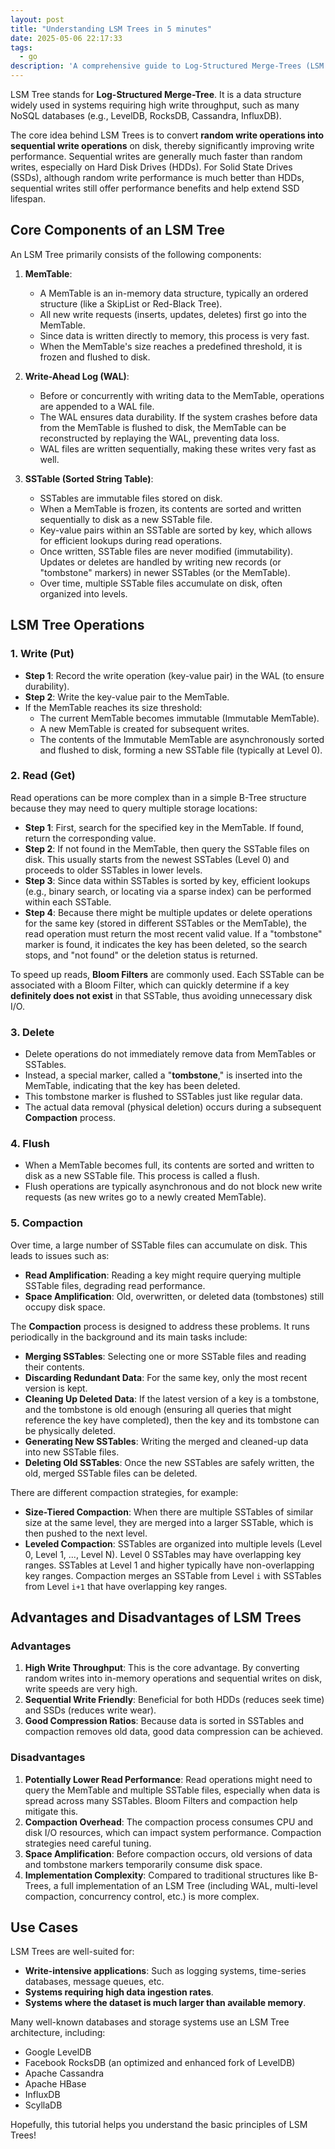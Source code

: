 ```yaml
---
layout: post
title: "Understanding LSM Trees in 5 minutes"
date: 2025-05-06 22:17:33
tags:
  - go
description: 'A comprehensive guide to Log-Structured Merge-Trees (LSM Trees), covering their core components, operations, advantages, and real-world applications in modern databases.'
---
```


LSM Tree stands for **Log-Structured Merge-Tree**. It is a data structure widely used in systems requiring high write throughput, such as many NoSQL databases (e.g., LevelDB, RocksDB, Cassandra, InfluxDB).

The core idea behind LSM Trees is to convert **random write operations into sequential write operations** on disk, thereby significantly improving write performance. Sequential writes are generally much faster than random writes, especially on Hard Disk Drives (HDDs). For Solid State Drives (SSDs), although random write performance is much better than HDDs, sequential writes still offer performance benefits and help extend SSD lifespan.

## Core Components of an LSM Tree

An LSM Tree primarily consists of the following components:

1.  **MemTable**:
    * A MemTable is an in-memory data structure, typically an ordered structure (like a SkipList or Red-Black Tree).
    * All new write requests (inserts, updates, deletes) first go into the MemTable.
    * Since data is written directly to memory, this process is very fast.
    * When the MemTable's size reaches a predefined threshold, it is frozen and flushed to disk.

2.  **Write-Ahead Log (WAL)**:
    * Before or concurrently with writing data to the MemTable, operations are appended to a WAL file.
    * The WAL ensures data durability. If the system crashes before data from the MemTable is flushed to disk, the MemTable can be reconstructed by replaying the WAL, preventing data loss.
    * WAL files are written sequentially, making these writes very fast as well.

3.  **SSTable (Sorted String Table)**:
    * SSTables are immutable files stored on disk.
    * When a MemTable is frozen, its contents are sorted and written sequentially to disk as a new SSTable file.
    * Key-value pairs within an SSTable are sorted by key, which allows for efficient lookups during read operations.
    * Once written, SSTable files are never modified (immutability). Updates or deletes are handled by writing new records (or "tombstone" markers) in newer SSTables (or the MemTable).
    * Over time, multiple SSTable files accumulate on disk, often organized into levels.

## LSM Tree Operations

### 1. Write (Put)

* **Step 1**: Record the write operation (key-value pair) in the WAL (to ensure durability).
* **Step 2**: Write the key-value pair to the MemTable.
* If the MemTable reaches its size threshold:
    * The current MemTable becomes immutable (Immutable MemTable).
    * A new MemTable is created for subsequent writes.
    * The contents of the Immutable MemTable are asynchronously sorted and flushed to disk, forming a new SSTable file (typically at Level 0).

### 2. Read (Get)

Read operations can be more complex than in a simple B-Tree structure because they may need to query multiple storage locations:

* **Step 1**: First, search for the specified key in the MemTable. If found, return the corresponding value.
* **Step 2**: If not found in the MemTable, then query the SSTable files on disk. This usually starts from the newest SSTables (Level 0) and proceeds to older SSTables in lower levels.
* **Step 3**: Since data within SSTables is sorted by key, efficient lookups (e.g., binary search, or locating via a sparse index) can be performed within each SSTable.
* **Step 4**: Because there might be multiple updates or delete operations for the same key (stored in different SSTables or the MemTable), the read operation must return the most recent valid value. If a "tombstone" marker is found, it indicates the key has been deleted, so the search stops, and "not found" or the deletion status is returned.

To speed up reads, **Bloom Filters** are commonly used. Each SSTable can be associated with a Bloom Filter, which can quickly determine if a key **definitely does not exist** in that SSTable, thus avoiding unnecessary disk I/O.

### 3. Delete

* Delete operations do not immediately remove data from MemTables or SSTables.
* Instead, a special marker, called a "**tombstone**," is inserted into the MemTable, indicating that the key has been deleted.
* This tombstone marker is flushed to SSTables just like regular data.
* The actual data removal (physical deletion) occurs during a subsequent **Compaction** process.

### 4. Flush

* When a MemTable becomes full, its contents are sorted and written to disk as a new SSTable file. This process is called a flush.
* Flush operations are typically asynchronous and do not block new write requests (as new writes go to a newly created MemTable).

### 5. Compaction

Over time, a large number of SSTable files can accumulate on disk. This leads to issues such as:

* **Read Amplification**: Reading a key might require querying multiple SSTable files, degrading read performance.
* **Space Amplification**: Old, overwritten, or deleted data (tombstones) still occupy disk space.

The **Compaction** process is designed to address these problems. It runs periodically in the background and its main tasks include:

* **Merging SSTables**: Selecting one or more SSTable files and reading their contents.
* **Discarding Redundant Data**: For the same key, only the most recent version is kept.
* **Cleaning Up Deleted Data**: If the latest version of a key is a tombstone, and the tombstone is old enough (ensuring all queries that might reference the key have completed), then the key and its tombstone can be physically deleted.
* **Generating New SSTables**: Writing the merged and cleaned-up data into new SSTable files.
* **Deleting Old SSTables**: Once the new SSTables are safely written, the old, merged SSTable files can be deleted.

There are different compaction strategies, for example:

* **Size-Tiered Compaction**: When there are multiple SSTables of similar size at the same level, they are merged into a larger SSTable, which is then pushed to the next level.
* **Leveled Compaction**: SSTables are organized into multiple levels (Level 0, Level 1, ..., Level N). Level 0 SSTables may have overlapping key ranges. SSTables at Level 1 and higher typically have non-overlapping key ranges. Compaction merges an SSTable from Level `i` with SSTables from Level `i+1` that have overlapping key ranges.

## Advantages and Disadvantages of LSM Trees

### Advantages

1.  **High Write Throughput**: This is the core advantage. By converting random writes into in-memory operations and sequential writes on disk, write speeds are very high.
2.  **Sequential Write Friendly**: Beneficial for both HDDs (reduces seek time) and SSDs (reduces write wear).
3.  **Good Compression Ratios**: Because data is sorted in SSTables and compaction removes old data, good data compression can be achieved.

### Disadvantages

1.  **Potentially Lower Read Performance**: Read operations might need to query the MemTable and multiple SSTable files, especially when data is spread across many SSTables. Bloom Filters and compaction help mitigate this.
2.  **Compaction Overhead**: The compaction process consumes CPU and disk I/O resources, which can impact system performance. Compaction strategies need careful tuning.
3.  **Space Amplification**: Before compaction occurs, old versions of data and tombstone markers temporarily consume disk space.
4.  **Implementation Complexity**: Compared to traditional structures like B-Trees, a full implementation of an LSM Tree (including WAL, multi-level compaction, concurrency control, etc.) is more complex.

## Use Cases

LSM Trees are well-suited for:

* **Write-intensive applications**: Such as logging systems, time-series databases, message queues, etc.
* **Systems requiring high data ingestion rates**.
* **Systems where the dataset is much larger than available memory**.

Many well-known databases and storage systems use an LSM Tree architecture, including:

* Google LevelDB
* Facebook RocksDB (an optimized and enhanced fork of LevelDB)
* Apache Cassandra
* Apache HBase
* InfluxDB
* ScyllaDB

Hopefully, this tutorial helps you understand the basic principles of LSM Trees!